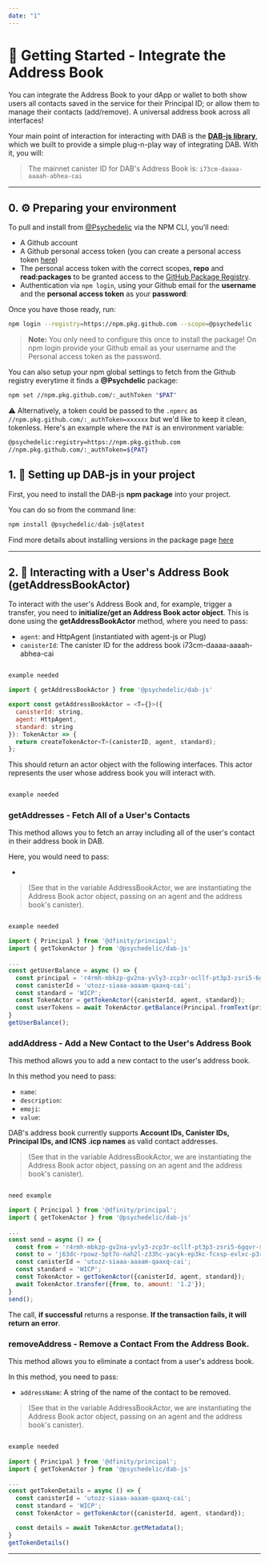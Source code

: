 ```yaml
---
date: "1"
---
```


#  📓 Getting Started - Integrate the Address Book

You can integrate the Address Book to your dApp or wallet to both show users all contacts saved in the service for their Principal ID; or allow them to manage their contacts (add/remove). A universal address book across all interfaces!

Your main point of interaction for interacting with DAB is the **[DAB-js library](https://github.com/Psychedelic/DAB-js/)**, which we built to provide a simple plug-n-play way of integrating DAB. With it, you will:

> The mainnet canister ID for DAB's Address Book is: `i73cm-daaaa-aaaah-abhea-cai`

---
## 0. ⚙️ Preparing your environment

To pull and install from [@Psychedelic](https://github.com/psychedelic) via the NPM CLI, you'll need:

- A Github account
- A Github personal access token (you can create a personal access token [here](https://github.com/settings/tokens))
- The personal access token with the correct scopes, **repo** and **read:packages** to be granted access to the [GitHub Package Registry](https://docs.github.com/en/packages/working-with-a-github-packages-registry/working-with-the-npm-registry#authenticating-to-github-packages).
- Authentication via `npm login`, using your Github email for the **username** and the **personal access token** as your **password**:

Once you have those ready, run:

```bash
npm login --registry=https://npm.pkg.github.com --scope=@psychedelic
```

> **Note:** You only need to configure this once to install the package!
    On npm login provide your Github email as your username and the Personal access token as the password.

You can also setup your npm global settings to fetch from the Github registry everytime it finds a **@Psychdelic** package:

```bash
npm set //npm.pkg.github.com/:_authToken "$PAT"
```

⚠️ Alternatively, a token could be passed to the `.npmrc` as `//npm.pkg.github.com/:_authToken=xxxxxx` but we'd like to keep it clean, tokenless. Here's an example where the `PAT` is an environment variable:

```bash
@psychedelic:registry=https://npm.pkg.github.com
//npm.pkg.github.com/:_authToken=${PAT}
```

## 1. 🧰 Setting up DAB-js in your project

First, you need to install the DAB-js **npm package** into your project.

You can do so from the command line:
```js
npm install @psychedelic/dab-js@latest
```

Find more details about installing versions in the package page [here](https://github.com/Psychedelic/DAB-js/packages/987540)


---

## 2. 📓 Interacting with a User's Address Book (getAddressBookActor)

To interact with the user's Address Book and, for example, trigger a transfer, you need to **initialize/get an Address Book actor object**. This is done using the **getAddressBookActor** method, where you need to pass:

- `agent`: and HttpAgent (instantiated with agent-js or Plug)
- `canisterId`: The canister ID for the address book i73cm-daaaa-aaaah-abhea-cai

```js

example needed

import { getAddressBookActor } from '@psychedelic/dab-js'

export const getAddressBookActor = <T={}>({
  canisterId: string,
  agent: HttpAgent,
  standard: string
}): TokenActor => {
  return createTokenActor<T>(canisterID, agent, standard);
};
```

This should return an actor object with the following interfaces. This actor represents the user whose address book you will interact with.

```js

example needed

```

### getAddresses - Fetch All of a User's Contacts

This method allows you to fetch an array including all of the user's contact in their address book in DAB.

Here, you would need to pass:

- 

> (See that in the variable AddressBookActor, we are instantiating the Address Book actor object, passing on an agent and the address book's canister).

```js

example needed

import { Principal } from '@dfinity/principal';
import { getTokenActor } from '@psychedelic/dab-js'

...
const getUserBalance = async () => {
  const principal = 'r4rmh-mbkzp-gv2na-yvly3-zcp3r-ocllf-pt3p3-zsri5-6gqvr-stvs2-4ae';
  const canisterId = 'utozz-siaaa-aaaam-qaaxq-cai';
  const standard = 'WICP';
  const TokenActor = getTokenActor({canisterId, agent, standard});
  const userTokens = await TokenActor.getBalance(Principal.fromText(principal));
}
getUserBalance();
```


### addAddress - Add a New Contact to the User's Address Book

This method allows you to add a new contact to the user's address book.

In this method you need to pass:

- `name`: 
- `description`: 
- `emoji`: 
- `value`: 

DAB's address book currently supports **Account IDs, Canister IDs, Principal IDs, and ICNS .icp names** as valid contact addresses.

> (See that in the variable AddressBookActor, we are instantiating the Address Book actor object, passing on an agent and the address book's canister).

```js

need example

import { Principal } from '@dfinity/principal';
import { getTokenActor } from '@psychedelic/dab-js'

...
const send = async () => {
  const from = 'r4rmh-mbkzp-gv2na-yvly3-zcp3r-ocllf-pt3p3-zsri5-6gqvr-stvs2-4ae';
  const to = 'j63dc-rpowz-5pt7o-nah2l-z33hc-yacyk-ep3kc-fcxsp-evlxc-p3rv5-2qe'
  const canisterId = 'utozz-siaaa-aaaam-qaaxq-cai';
  const standard = 'WICP';
  const TokenActor = getTokenActor({canisterId, agent, standard});
  await TokenActor.transfer({from, to, amount: '1.2'});
}
send();
```

The call, **if successful**  returns a response. **If the transaction fails, it will return an error**.

### removeAddress - Remove a Contact From the Address Book.

This method allows you to eliminate a contact from a user's address book.

In this method, you need to pass:

- `addressName`: A string of the name of the contact to be removed.

> (See that in the variable AddressBookActor, we are instantiating the Address Book actor object, passing on an agent and the address book's canister).

```js

example needed
 
import { Principal } from '@dfinity/principal';
import { getTokenActor } from '@psychedelic/dab-js'

...
const getTokenDetails = async () => {
  const canisterId = 'utozz-siaaa-aaaam-qaaxq-cai';
  const standard = 'WICP';
  const TokenActor = getTokenActor({canisterId, agent, standard});

  const details = await TokenActor.getMetadata();
}
getTokenDetails()
```


---